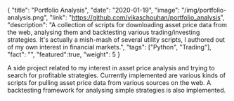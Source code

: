 {
  "title": "Portfolio Analysis",
  "date": "2020-01-19",
  "image": "/img/portfolio-analysis.png",
  "link": "https://github.com/vikaschouhan/portfolio_analysis",
  "description": "A collection of scripts for downloading asset price data from the web, analysing them and backtesting various trading/investing strategies. It's actually a mish-mash of several utility scripts, I authored out of my own interest in financial markets.",
  "tags": ["Python", "Trading"],
  "fact": "",
  "featured":true,
  "weight": 5
}

A side project related to my interest in asset price analysis and trying to search for profitable strategies. Currently implemented are various kinds of scripts for pulling asset price data from various sources on the web. A backtesting framework for analysing simple strategies is also implemented.
